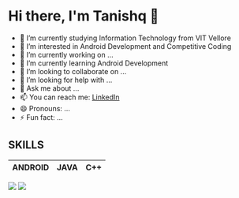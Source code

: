 # Hi there, I'm Tanishq 👋

- 🌱 I’m currently studying Information Technology from VIT Vellore
- 👀 I’m interested in Android Development and Competitive Coding
- 🔭 I’m currently working on ...
- 🌱 I’m currently learning Android Development
- 👯 I’m looking to collaborate on ...
- 🤔 I’m looking for help with ...
- 💬 Ask me about ...
- 📫 You can reach me: [LinkedIn](https://www.linkedin.com/in/tanishq-tyagi/)
- 😄 Pronouns: ...
- ⚡ Fun fact: ...

## SKILLS
|ANDROID   | JAVA | C++ | 
|---|---|---|

<img src = "https://github-readme-stats.vercel.app/api?username=Tanishq6210&&show_icons=true&title_color=ffffff&icon_color=bb2acf&text_color=daf7dc&bg_color=151515">                     <img src = "https://github-readme-stats.vercel.app/api/top-langs/?username=Tanishq6210&show_icons=true&title_color=ffffff&icon_color=bb2acf&text_color=daf7dc&bg_color=151515">
